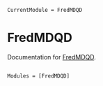 ```@meta
CurrentModule = FredMDQD
```

# FredMDQD

Documentation for [FredMDQD](https://github.com/enweg/FredMDQD.jl).

```@index
```

```@autodocs
Modules = [FredMDQD]
```

